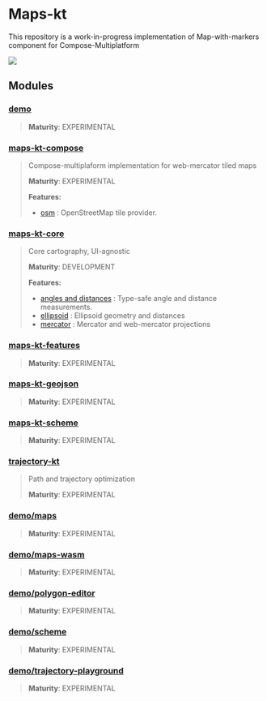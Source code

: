 # Maps-kt

This repository is a work-in-progress implementation of Map-with-markers component for Compose-Multiplatform

![](docs/images/Screenshot%202023-01-12%20110429.png)

## Modules


### [demo](demo)
>
> **Maturity**: EXPERIMENTAL

### [maps-kt-compose](maps-kt-compose)
> Compose-multiplaform implementation for web-mercator tiled maps
>
> **Maturity**: EXPERIMENTAL
>
> **Features:**
> - [osm](maps-kt-compose/#) : OpenStreetMap tile provider.


### [maps-kt-core](maps-kt-core)
> Core cartography, UI-agnostic
>
> **Maturity**: DEVELOPMENT
>
> **Features:**
> - [angles and distances](maps-kt-core/#) : Type-safe angle and distance measurements.
> - [ellipsoid](maps-kt-core/#) : Ellipsoid geometry and distances
> - [mercator](maps-kt-core/#) : Mercator and web-mercator projections


### [maps-kt-features](maps-kt-features)
>
> **Maturity**: EXPERIMENTAL

### [maps-kt-geojson](maps-kt-geojson)
>
> **Maturity**: EXPERIMENTAL

### [maps-kt-scheme](maps-kt-scheme)
>
> **Maturity**: EXPERIMENTAL

### [trajectory-kt](trajectory-kt)
> Path and trajectory optimization
>
> **Maturity**: EXPERIMENTAL

### [demo/maps](demo/maps)
>
> **Maturity**: EXPERIMENTAL

### [demo/maps-wasm](demo/maps-wasm)
>
> **Maturity**: EXPERIMENTAL

### [demo/polygon-editor](demo/polygon-editor)
>
> **Maturity**: EXPERIMENTAL

### [demo/scheme](demo/scheme)
>
> **Maturity**: EXPERIMENTAL

### [demo/trajectory-playground](demo/trajectory-playground)
>
> **Maturity**: EXPERIMENTAL
